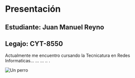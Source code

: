 # Presentación

## Estudiante: Juan Manuel Reyno 
## Legajo: CYT-8550


Actualmente me encuentro cursando la Tecnicatura en Redes Informaticas... 
...
...
..
.

![Un perro]("39978_1495311096643_1429526_n.jpg")
